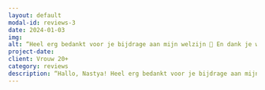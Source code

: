 ```yaml
---
layout: default
modal-id: reviews-3
date: 2024-01-03
img: 
alt: “Heel erg bedankt voor je bijdrage aan mijn welzijn 🥰 En dank je wel in het algemeen voor onze gezellige en warme gesprekken, voor de manier waarop je me zo goed begeleidt.“
project-date: 
client: Vrouw 20+
category: reviews
description: “Hallo, Nastya! Heel erg bedankt voor je bijdrage aan mijn welzijn 🥰 En dank je wel in het algemeen voor onze gezellige en warme gesprekken, voor de manier waarop je me zo goed begeleidt. De hele zomer ging voorbij onder de schaduw van depressie en apathie (zelfs de herinnering eraan voelt vaag en donker), maar nu voel ik me op een volledig andere golflengte. Ik neem alles om me heen op een nieuwe manier waar en analyseer het. Als de zon die door de wolken breekt en de lucht klaart!“
---
```

